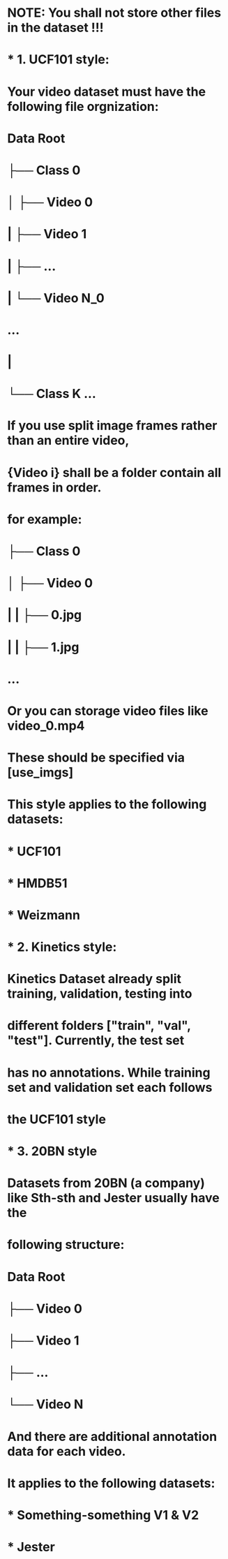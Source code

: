 # NOTE: You shall not store other files in the dataset !!! 
#
# * 1. UCF101 style:
#   Your video dataset must have the following file orgnization:
#   Data Root
#   ├── Class 0
#   │   ├── Video 0
#   |   ├── Video 1
#   |   ├── ...
#   |   └── Video N_0
#   ...
#   |
#   └── Class K ...
#   If you use split image frames rather than an entire video, 
#   {Video i} shall be a folder contain all frames in order.
#   for example:
#   ├── Class 0
#   │   ├── Video 0
#   |   |   ├── 0.jpg
#   |   |   ├── 1.jpg
#   ...
#   Or you can storage video files like video_0.mp4
#   These should be specified via [use_imgs]
#   This style applies to the following datasets:
#   * UCF101
#   * HMDB51
#   * Weizmann
#   
# * 2. Kinetics style:
#   Kinetics Dataset already split training, validation, testing into
#   different folders ["train", "val", "test"]. Currently, the test set
#   has no annotations. While training set and validation set each follows
#   the UCF101 style
#
# * 3. 20BN style
#   Datasets from 20BN (a company) like Sth-sth and Jester usually have the
#   following structure:
#   Data Root
#   ├── Video 0
#   ├── Video 1
#   ├── ...
#   └── Video N
#   And there are additional annotation data for each video.
#   It applies to the following datasets:
#   * Something-something V1 & V2
#   * Jester